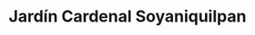 ---
title: "Jardín Cardenal Soyaniquilpan"
url: /soyaniquilpan-de-juarez/jardin-cardenal-soyaniquilpan/
shop: fiesta
---